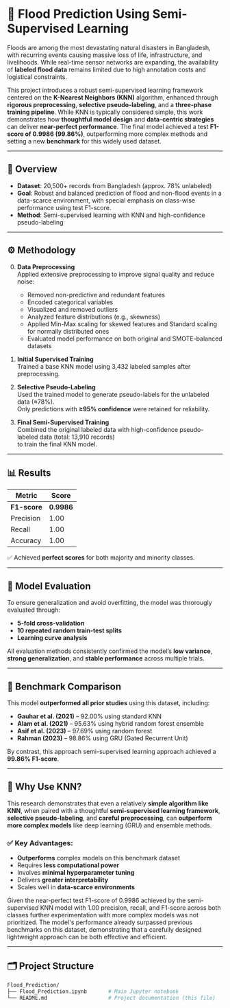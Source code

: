 # 🌊 Flood Prediction Using Semi-Supervised Learning

Floods are among the most devastating natural disasters in Bangladesh, with recurring events causing massive loss of life, infrastructure, and livelihoods. While real-time sensor networks are expanding, the availability of **labeled flood data** remains limited due to high annotation costs and logistical constraints.

This project introduces a robust semi-supervised learning framework centered on the **K-Nearest Neighbors (KNN)** algorithm, enhanced through **rigorous preprocessing**, **selective pseudo-labeling**, and a **three-phase training pipeline**. While KNN is typically considered simple, this work demonstrates how **thoughtful model design** and **data-centric strategies** can deliver **near-perfect performance**. The final model achieved a test **F1-score of 0.9986 (99.86%)**, outperforming more complex methods and setting a new **benchmark** for this widely used dataset. 

---

## 📌 Overview

- **Dataset**: 20,500+ records from Bangladesh (approx. 78% unlabeled)
- **Goal**: Robust and balanced prediction of flood and non-flood events in a data-scarce environment, with special emphasis on class-wise performance using test F1-score.
- **Method**: Semi-supervised learning with KNN and high-confidence pseudo-labeling

---

## ⚙️ Methodology

0. **Data Preprocessing**  
   Applied extensive preprocessing to improve signal quality and reduce noise:  
   - Removed non-predictive and redundant features  
   - Encoded categorical variables  
   - Visualized and removed outliers  
   - Analyzed feature distributions (e.g., skewness)  
   - Applied Min-Max scaling for skewed features and Standard scaling for normally distributed ones  
   - Evaluated model performance on both original and SMOTE-balanced datasets

1. **Initial Supervised Training**  
   Trained a base KNN model using 3,432 labeled samples after preprocessing.

2. **Selective Pseudo-Labeling**  
   Used the trained model to generate pseudo-labels for the unlabeled data (≈78%).  
   Only predictions with **≥95% confidence** were retained for reliability.

3. **Final Semi-Supervised Training**  
   Combined the original labeled data with high-confidence pseudo-labeled data (total: 13,910 records)  
   to train the final KNN model.

---

## 📊 Results

| Metric       | Score       |
|--------------|-------------|
| **F1-score** | **0.9986**  |
| Precision    | 1.00        |
| Recall       | 1.00        |
| Accuracy     | 1.00        |

✅ Achieved **perfect scores** for both majority and minority classes.

---

## 🧪 Model Evaluation

To ensure generalization and avoid overfitting, the model was throrougly evaluated through:

- **5-fold cross-validation**  
- **10 repeated random train-test splits**  
- **Learning curve analysis**

All evaluation methods consistently confirmed the model’s **low variance**, **strong generalization**, and **stable performance** across multiple trials.

---

## 🔬 Benchmark Comparison

This model **outperformed all prior studies** using this dataset, including:

- **Gauhar et al. (2021)** – 92.00% using standard KNN  
- **Alam et al. (2021)** – 95.63% using hybrid random forest ensemble
- **Asif et al. (2023)** – 97.69% using random forest    
- **Rahman (2023)** – 98.86% using GRU (Gated Recurrent Unit)

By contrast, this approach semi-supervised learning approach achieved a **99.86% F1-score**.

---

## 🧠 Why Use KNN?

This research demonstrates that even a relatively **simple algorithm like KNN**, when paired with a thoughtful **semi-supervised learning framework**, **selective pseudo-labeling**, and **careful preprocessing**, can **outperform more complex models** like deep learning (GRU) and ensemble methods.

### ✅ Key Advantages:
- **Outperforms** complex models on this benchmark dataset
- Requires **less computational power**
- Involves **minimal hyperparameter tuning**
- Delivers **greater interpretability**
- Scales well in **data-scarce environments**

Given the near-perfect test F1-score of 0.9986 achieved by the semi-supervised KNN model with 1.00 precision, recall, and F1-score across both classes further experimentation with more complex models was not prioritized. The model's performance already surpassed previous benchmarks on this dataset, demonstrating that a carefully designed lightweight approach can be both effective and efficient.

---

## 🗂️ Project Structure

```bash
Flood_Prediction/
├── Flood_Prediction.ipynb       # Main Jupyter notebook
└── README.md                    # Project documentation (this file)
